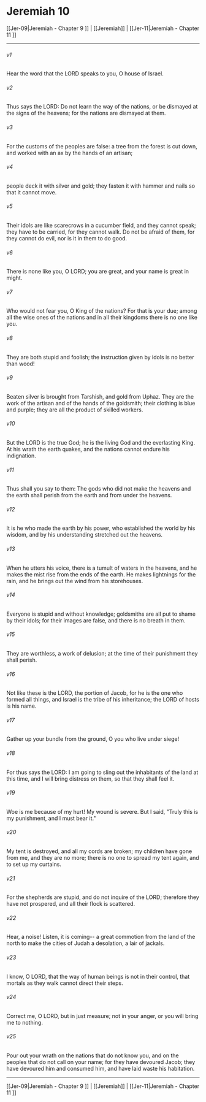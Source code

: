 # Jeremiah 10

[[Jer-09|Jeremiah - Chapter 9 ]] | [[Jeremiah]] | [[Jer-11|Jeremiah - Chapter 11 ]]
***

###### v1
Hear the word that the LORD speaks to you, O house of Israel.
###### v2
Thus says the LORD: Do not learn the way of the nations, or be dismayed at the signs of the heavens; for the nations are dismayed at them.
###### v3
For the customs of the peoples are false: a tree from the forest is cut down, and worked with an ax by the hands of an artisan;
###### v4
people deck it with silver and gold; they fasten it with hammer and nails so that it cannot move.
###### v5
Their idols are like scarecrows in a cucumber field, and they cannot speak; they have to be carried, for they cannot walk. Do not be afraid of them, for they cannot do evil, nor is it in them to do good.
###### v6
There is none like you, O LORD; you are great, and your name is great in might.
###### v7
Who would not fear you, O King of the nations? For that is your due; among all the wise ones of the nations and in all their kingdoms there is no one like you.
###### v8
They are both stupid and foolish; the instruction given by idols is no better than wood!
###### v9
Beaten silver is brought from Tarshish, and gold from Uphaz. They are the work of the artisan and of the hands of the goldsmith; their clothing is blue and purple; they are all the product of skilled workers.
###### v10
But the LORD is the true God; he is the living God and the everlasting King. At his wrath the earth quakes, and the nations cannot endure his indignation.
###### v11
Thus shall you say to them: The gods who did not make the heavens and the earth shall perish from the earth and from under the heavens.
###### v12
It is he who made the earth by his power, who established the world by his wisdom, and by his understanding stretched out the heavens.
###### v13
When he utters his voice, there is a tumult of waters in the heavens, and he makes the mist rise from the ends of the earth. He makes lightnings for the rain, and he brings out the wind from his storehouses.
###### v14
Everyone is stupid and without knowledge; goldsmiths are all put to shame by their idols; for their images are false, and there is no breath in them.
###### v15
They are worthless, a work of delusion; at the time of their punishment they shall perish.
###### v16
Not like these is the LORD, the portion of Jacob, for he is the one who formed all things, and Israel is the tribe of his inheritance; the LORD of hosts is his name.
###### v17
Gather up your bundle from the ground, O you who live under siege!
###### v18
For thus says the LORD: I am going to sling out the inhabitants of the land at this time, and I will bring distress on them, so that they shall feel it.
###### v19
Woe is me because of my hurt! My wound is severe. But I said, "Truly this is my punishment, and I must bear it."
###### v20
My tent is destroyed, and all my cords are broken; my children have gone from me, and they are no more; there is no one to spread my tent again, and to set up my curtains.
###### v21
For the shepherds are stupid, and do not inquire of the LORD; therefore they have not prospered, and all their flock is scattered.
###### v22
Hear, a noise! Listen, it is coming-- a great commotion from the land of the north to make the cities of Judah a desolation, a lair of jackals.
###### v23
I know, O LORD, that the way of human beings is not in their control, that mortals as they walk cannot direct their steps.
###### v24
Correct me, O LORD, but in just measure; not in your anger, or you will bring me to nothing.
###### v25
Pour out your wrath on the nations that do not know you, and on the peoples that do not call on your name; for they have devoured Jacob; they have devoured him and consumed him, and have laid waste his habitation.

***

[[Jer-09|Jeremiah - Chapter 9 ]] | [[Jeremiah]] | [[Jer-11|Jeremiah - Chapter 11 ]]
